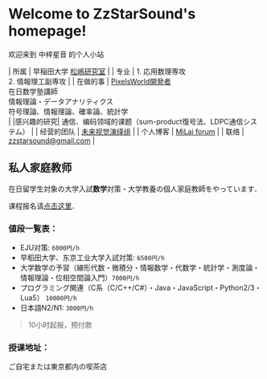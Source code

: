 # Welcome to ZzStarSound's homepage!

欢迎来到 中梓星音 的个人小站

| 所属 | 早稲田大学 [松嶋研究室](http://www.matsu.mgmt.waseda.ac.jp/labo/index) |
| 专业 | 1. 応用数理専攻 <br> 2. 情報理工副専攻 |
| 在做的事 |  [PixelsWorld開発者](https://milai.tech/products/PixelsWorld/) <br> 
在日数学塾講師 <br> 
情報理論・データアナリティクス<br> 
符号理論、情報理論、確率論、統計学 <br> |
|感兴趣的研究| 通信、编码领域的课题（sum-product復号法、LDPC通信システム） |
| 经营的团队 | [未来视觉演绎组](https://milai.tech) |
| 个人博客 | [MiLai forum](https://world.milai.tech) |
| 联络 | [zzstarsound@gmail.com](mailto:zzstarsound@gmail.com) |

## 私人家庭教师

在日留学生対象の大学入試**数学**対策・大学教養の個人家庭教師をやっています．

课程报名请[点击这里](mailto:zzstarsound@gmail.com?subject=%E6%97%A5%E6%9C%AC%E7%95%99%E5%AD%A6%E7%A7%81%E6%95%99%E8%AF%BE%E7%A8%8B%E5%92%A8%E8%AF%A2&body=%E9%98%AE%E8%80%81%E5%B8%88%EF%BC%8C%E4%BD%A0%E5%A5%BD%EF%BC%81%0A%0A%E6%88%91%E6%98%AF%EF%BC%9A%0A%E6%88%91%E6%83%B3%E5%92%A8%E8%AF%A2%EF%BC%9A%0A%0A%E6%88%91%E7%9A%84%E8%81%94%E7%B3%BB%E6%96%B9%E5%BC%8F%EF%BC%9A)．

### 値段一覧表：

- EJU对策: `6000円/h`
- 早稻田大学、东京工业大学入試対策: `6500円/h`
- 大学数学の予習（線形代数・微積分・情報数学・代数学・統計学・測度論・情報理論・位相空間論入門）`7000円/h`
- プログラミング関連（C系（C/C++/C#）・Java・JavaScript・Python2/3・Lua5） `10000円/h`
- 日本語N2/N1: `3000円/h`

> 10小时起报，预付款

### 授课地址：

ご自宅または東京都内の喫茶店

